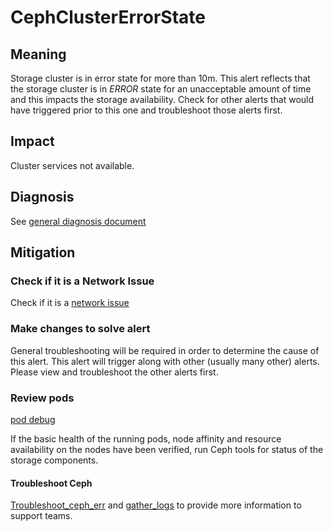 # CephClusterErrorState

## Meaning

Storage cluster is in error state for more than 10m.
This alert reflects that the storage cluster is in *ERROR* state for an
unacceptable amount of time and this impacts the storage availability.
Check for other alerts that would have triggered prior to this one and
troubleshoot those alerts first.

## Impact

Cluster services not available.

## Diagnosis

See [general diagnosis document](helpers/diagnosis.md)

## Mitigation

### Check if it is a Network Issue

Check if it is a [network issue](helpers/networkConnectivity.md)

### Make changes to solve alert

General troubleshooting will be required in order to determine the cause of this
 alert. This alert will trigger along with other (usually many other) alerts.
Please view and troubleshoot the other alerts first.

### Review pods

[pod debug](helpers/podDebug.md)

If the basic health of the running pods, node affinity and resource availability
on the nodes have been verified, run Ceph tools for status of the storage
components.

#### Troubleshoot Ceph

[Troubleshoot_ceph_err](helpers/troubleshootCeph.md) and
[gather_logs](helpers/gatherLogs.md) to provide more information to support
teams.
